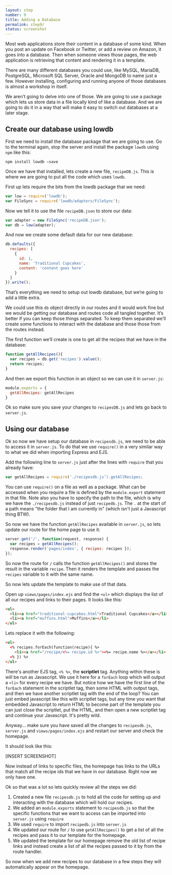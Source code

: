 ```yaml
---
layout: step
number: 9
title: Adding a Database
permalink: step9/
status: screenshot
---
```


Most web applications store their content in a database of some kind. When you post an update on Facebook or Twitter, or add a review on Amazon, it goes into a database.  Then when someone views those pages, the web application is retrieving that content and rendering it in a template.

There are many different databases you could use, like MySQL, MariaDB, PostgreSQL, Microsoft SQL Server, Oracle and MongoDB to name just a few.  However installing, configuring and running anyone of those databases is almost a workshop in itself.

We aren’t going to delve into one of those.  We are going to use a package which lets us store data in a file locally kind of like a database.  And we are going to do it in a way that will make it easy to switch out databases at a later stage.

## Create our database using lowdb

First we need to install the database package that we are going to use.  Go to the terminal again, stop the server and install the package `lowdb` using `npm` like this:

```
npm install lowdb —save
```

Once we have that installed, lets create a new file, `recipeDB.js`.  This is where we are going to put all the code which uses `lowdb`.

First up lets require the bits from the lowdb package that we need:

```javascript
var low = require('lowdb');
var FileSync = require('lowdb/adapters/FileSync');
```

Now we tell it to use the file `recipeDB.json` to store our data:

```javascript
var adapter = new FileSync('recipeDB.json');
var db = low(adapter);
```

And now we create some default data for our new database:

```javascript
db.defaults({
  recipes: [
    {
      id: 1,
      name: 'Traditional Cupcakes',
      content: 'content goes here'
    }
  ]
}).write();
```

That’s everything we need to setup out lowdb database, but we’re going to add a little extra.

We could use this `db` object directly in our routes and it would work fine but we would be getting our database and routes code all tangled together.  It’s better if you can keep those things separated.  To keep them separated we’ll create some functions to interact with the database and those those from the routes instead.

The first function we’ll create is one to get all the recipes that we have in the database:

```javascript
function getAllRecipes(){
  var recipes = db.get('recipes').value();
  return recipes;
}
```

And then we export this function in an object so we can use it in `server.js`:

```javascript
module.exports = {
  getAllRecipes: getAllRecipes
}
```

Ok so make sure you save your changes to `recipesDB.js` and lets go back to `server.js`.

## Using our database

Ok so now we have setup our database in `recipesdb.js`, we need to be able to access it in `server.js`.  To do that we use `require()` in a very similar way to what we did when importing Express and EJS.

Add the following line to `server.js` just after the lines with `require` that you already have:

```javascript
var getAllRecipes = require('./recipesdb.js’).getAllRecipes;
```

You can use `require()` on a file as well as a package.  What can be accessed when you require a file is defined by the `module.export` statement in that file.  Note also you have to specify the path to the file, which is why we have the `./recipesdb.js` instead of just `recipedb.js`.  The `.` at the start of a path means "the folder that I am currently in" (which isn't just a Javascript thing BTW).

So now we have the function `getAllRecipes` available in `server.js`, so lets update our route for the home page to use it:

```javascript
server.get('/', function(request, response) {
  var recipes = getAllRecipes();
  response.render('pages/index', { recipes: recipes });
});
```

So now the route for `/` calls the function `getAllRecipes()` and stores the result in the variable `recipe`.  Then it renders the template and passes the `recipes` variable to it with the same name. 

So now lets update the template to make use of that data.

Open up `views/pages/index.ejs` and find the `<ul>` which displays the list of all our recipes and links to their pages.  It looks like this:

```html
<ul>
  <li><a href="traditional-cupcakes.html">Traditional Cupcakes</a></li>
  <li><a href="muffins.html">Muffins</a></li>
</ul>
```

Lets replace it with the following:

```html
<ul>
  <% recipes.forEach(function(recipe){ %>
    <li><a href="/recipe/<%= recipe.id %>"><%= recipe.name %></a></li>
  <% }) %>
</ul>
```

There's another EJS tag, `<% %>`, the **scriptlet** tag.  Anything within these is will be run as Javascript.  We use it here for a `forEach` loop which will output a `<li>` for every recipe we have.  But notice how we have the first line of the `forEach` statement in the scriptlet tag, then some HTML with output tags, and then we have another scriptlet tag with the end of the loop?  You can just embed javascript like this with scriptlet tags, but any time you want that embedded Javascript to return HTML to become part of the template you can just close the scriptlet, put the HTML, and then open a new scriptlet tag and continue your Javascript.  It's pretty wild.  

Anyway... make sure you have saved all the changes to `recipesdb.js`, `server.js` and `views/pages/index.ejs` and restart our server and check the homepage.

It should look like this:

[INSERT SCREENSHOT]

Now instead of links to specific files, the homepage has links to the URLs that match all the recipe ids that we have in our database.  Right now we only have one.

Ok so that was a lot so lets quickly review all the steps we did:

1. Created a new file `recipesdb.js` to hold all the code for setting up and interacting with the database which will hold our recipes.
2. We added an `module.exports` statement to `recipesdb.js` so that the specific functions that we want to access can be imported into `server.js` using `require`  
3. We used `require` to import `recipedb.js` into `server.js`
4. We updated our route for `/` to use `getAllRecipes()` to get a list of all the recipes and pass it to our template for the homepage.
5. We updated the template for our homepage remove the old list of recipe links and instead create a list of all the recipes passed to it by from the route handler.

So now when we add new recipes to our database in a few steps they will automatically appear on the homepage.